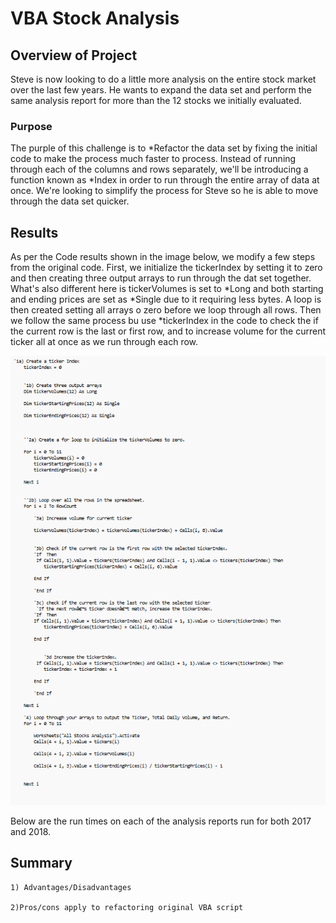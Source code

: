 # VBA Stock Analysis

## Overview of Project

Steve is now looking to do a little more analysis on the entire stock market over the last few years. He wants to expand the data set and perform the same analysis report for more than the 12 stocks we initially evaluated. 


### Purpose

The purple of this challenge is to *Refactor the data set by fixing the initial code to make the process much faster to process. Instead of running through each of the columns and rows separately, we'll be introducing a function known as *Index in order to run through the entire array of data at once. We're looking to simplify the process for Steve so he is able to move through the data set quicker.


## Results

As per the Code results shown in the image below, we modify a few steps from the original code. First, we initialize the tickerIndex by setting it to zero and then creating three output arrays to run through the dat set together. What's also different here is tickerVolumes is set to *Long and both starting and ending prices are set as *Single due to it requiring less bytes. A loop is then created setting all arrays o zero before we loop through all rows. Then we follow the same process bu use *tickerIndex in the code to check the if the current row is the last or first row, and to increase volume for the current ticker all at once as we run through each row.

![VBA_Code](VBA_Challenge_Code.png)


Below are the run times on each of the analysis reports run for both 2017 and 2018.



## Summary

    1) Advantages/Disadvantages

    2)Pros/cons apply to refactoring original VBA script
